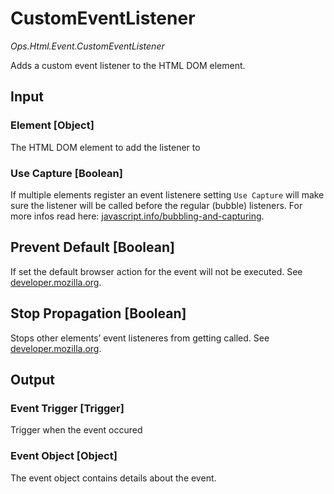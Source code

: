 # CustomEventListener

*Ops.Html.Event.CustomEventListener*

Adds a custom event listener to the HTML DOM element.

## Input

### Element [Object]

The HTML DOM element to add the listener to

### Use Capture [Boolean]

If multiple elements register an event listenere setting `Use Capture` will make sure the listener will be called before the regular (bubble) listeners. For more infos read here: [javascript.info/bubbling-and-capturing](https://javascript.info/bubbling-and-capturing).

## Prevent Default [Boolean]

If set the default browser action for the event will not be executed. See [developer.mozilla.org](https://developer.mozilla.org/en-US/docs/Web/API/Event/preventDefault).

## Stop Propagation [Boolean]

Stops other elements’ event listeneres from getting called. See [developer.mozilla.org](https://developer.mozilla.org/en-US/docs/Web/API/Event/stopPropagation).

## Output

### Event Trigger [Trigger]

Trigger when the event occured

### Event Object [Object]

The event object contains details about the event.
